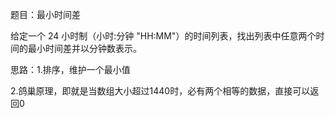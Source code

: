 题目：最小时间差


给定一个 24 小时制（小时:分钟 "HH:MM"）的时间列表，找出列表中任意两个时间的最小时间差并以分钟数表示。

思路：1.排序，维护一个最小值

2.鸽巢原理，即就是当数组大小超过1440时，必有两个相等的数据，直接可以返回0
